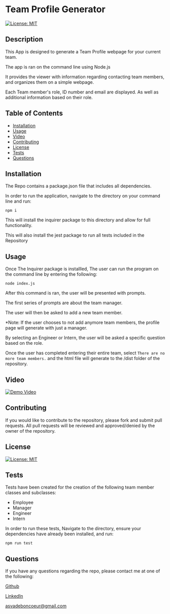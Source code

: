 # Team Profile Generator

[![License: MIT](https://img.shields.io/badge/License-MIT-blue)](https://opensource.org/licenses/MIT)


## Description

 This App is designed to generate a Team Profile webpage for your current team.

 The app is ran on the command line using Node.js

 It provides the viewer with information regarding contacting team members, and organizes them on a simple webpage.

 Each Team member's role, ID number and email are displayed. As well as additional information based on their role.

## Table of Contents

- [Installation](#installation)
- [Usage](#usage)
- [Video](#video)
- [Contributing](#contributing)
- [License](#license)
- [Tests](#test)
- [Questions](#questions)


## Installation

  The Repo contains a package.json file that includes all dependencies.

  In order to run the application, navigate to the directory on your command line and run: 
  
  ```
  npm i
  ```

  This will install the inquirer package to this directory and allow for full functionality.

  This will also install the jest package to run all tests included in the Repository


## Usage

Once The Inquirer package is installled, The user can run the program on the command line by entering the following:

```
node index.js
```

After this command is ran, the user will be presented with prompts. 

The first series of prompts are about the team manager.

The user will then be asked to add a new team member.

*Note: If the user chooses to not add anymore team members, the profile page will generate with just a manager.

By selecting an Engineer or Intern, the user will be asked a specific question based on the role.

Once the user has completed entering their entire team, select `There are no more team members.` and the html file will generate to the /dist folder of the repository.



## Video

[![Demo Video](https://img.youtube.com/vi/khNkNMaLdrw/0.jpg)](https://www.youtube.com/watch?v=khNkNMaLdrw)


## Contributing 

If you would like to contribute to the repository, please fork and submit pull requests. All pull requests will be reviewed and approved/denied by the owner of the repository.


## License

[![License: MIT](https://img.shields.io/badge/License-MIT-blue)](https://opensource.org/licenses/MIT)



## Tests

Tests have been created for the creation of the following team member classes and subclasses:
- Employee
- Manager
- Engineer
- Intern

In order to run these tests, Navigate to the directory, ensure your dependencies have already been installed, and run:

```
npm run test
```



## Questions

  If you have any questions regarding the repo, please contact me at one of the following:
    
  [Github](https://github.com/Alexva397)

  [LinkedIn](https://www.linkedin.com/in/alexander-vadeboncoeur-287039aa/)

  [asvadeboncoeur@gmail.com](mailto:asvadeboncoeur@gmail.com)
